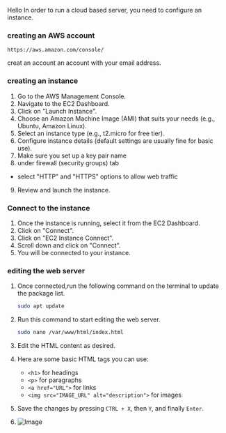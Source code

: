 Hello
In order to run a cloud based server, you need to configure an instance.

### creating an AWS account 
```
https://aws.amazon.com/console/
```
creat an account an account with your email address.

### creating an instance
1. Go to the AWS Management Console.
2. Navigate to the EC2 Dashboard.
3. Click on "Launch Instance".
4. Choose an Amazon Machine Image (AMI) that suits your needs (e.g., Ubuntu, Amazon Linux).
5. Select an instance type (e.g., t2.micro for free tier).
6. Configure instance details (default settings are usually fine for basic use).
7. Make sure you set up a key pair name
8. under firewall (security groups) tab 
- select "HTTP" and "HTTPS" options to allow web traffic
9. Review and launch the instance.
### Connect to the instance
1. Once the instance is running, select it from the EC2 Dashboard.
2. Click on "Connect".
3. Click on "EC2 Instance Connect".
4. Scroll down and click on "Connect".
5. You will be connected to your instance.
### editing the web server
1. Once connected,run the following command on the terminal to update the package list.
     ```bash
     sudo apt update
2. Run this command to start editing the web server.
     ```bash
     sudo nano /var/www/html/index.html
     ```
3. Edit the HTML content as desired.
4. Here are some basic HTML tags you can use:
   - `<h1>` for headings
   - `<p>` for paragraphs
   - `<a href="URL">` for links
   - `<img src="IMAGE_URL" alt="description">` for images
5. Save the changes by pressing `CTRL + X`, then `Y`, and finally `Enter`.

6. ![Image](https://github.com/user-attachments/assets/ae927ef9-5691-446f-94ed-120ba6df59a7)
